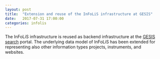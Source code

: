 ```yaml
---
layout: post
title:  "Extension and reuse of the InFoLiS infrastructure at GESIS"
date:   2017-07-31 17:00:00
categories: infolis
---
```


The InFoLiS infrastructure is reused as backend infrastructure at the [GESIS search](https://search.gesis.org/) portal. The underlying data model of InFoLiS has been extended for representing also other information types projects, instruments, and websites.
